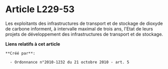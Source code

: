 # Article L229-53

Les exploitants des infrastructures de transport et de stockage de dioxyde de carbone informent, à intervalle maximal de
trois ans, l'Etat de leurs projets de développement des infrastructures de transport et de stockage.

**Liens relatifs à cet article**

	**Créé par**:

	  - Ordonnance n°2010-1232 du 21 octobre 2010 - art. 5
